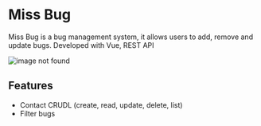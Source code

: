 # Miss Bug

<p>Miss Bug is a bug management system, it allows users to add, remove and update bugs. Developed with Vue, REST API</p>

<!-- <p><a href="" target="blank">Link to Miss Bug</a>
</p> -->

![image not found](https://res.cloudinary.com/airbnb22/image/upload/v1685868361/miss-bug_nwgyzm.png)

## Features

- Contact CRUDL (create, read, update, delete, list)
- Filter bugs
